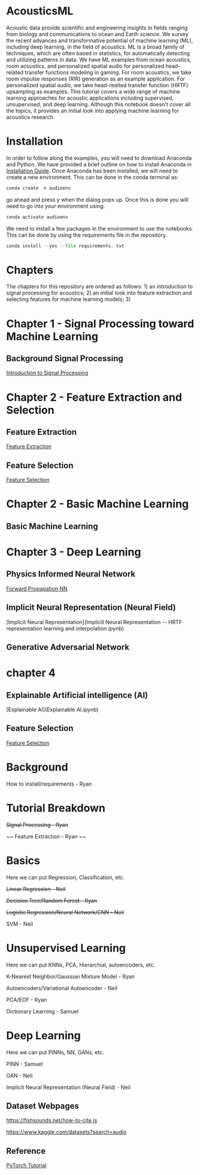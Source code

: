 # AcousticsML
Acoustic data provide scientific and engineering insights in fields ranging from biology and communications to ocean and Earth science. We survey the recent advances and transformative potential of machine learning (ML), including deep learning, in the field of acoustics. ML is a broad family of techniques, which are often based in statistics, for automatically detecting and utilizing patterns in data. We have ML examples from ocean acoustics, room acoustics, and personalized spatial audio for personalized head-related transfer functions modeling in gaming. For room acoustics, we take room impulse responses (RIR) generation as an example application. For personalized spatial audio, we take head-realted transfer function (HRTF) upsampling as examples. This tutorial covers a wide range of machine learning approaches for acoustic applications including supervised, unsupervised, and deep learning. Although this notebook doesn't cover all the topics, it provides an initial look into applying machine learning for acoustics research.

# Installation 
In order to follow along the examples, you will need to download Anaconda and Python. We have provided a brief outline on how to install Anaconda in [Installation Guide](Python_Installation_instructions.pdf). Once Anaconda has been installed, we will need to create a new environment. This can be done in the conda terminal as: 
```python
conda create -n audioenv
```

go ahead and press y when the dialog pops up. Once this is done you will need to go into your environment using:
```python
conda activate audioenv
```

We need to install a few packages in the environment to use the notebooks. This can be done by using the requirements file in the repository. 

```python
conda install --yes --file requirements. txt
```

# Chapters
The chapters for this repository are ordered as follows: 1) an introduction to signal processing for acoustics; 2) an initial look into feature extraction and selecting features for machine learning models; 3) 

# Chapter 1 - Signal Processing toward Machine Learning
## Background Signal Processing
[Introduction to Signal Processing](Introduction_Signal_Processing.ipynb)

# Chapter 2 - Feature Extraction and Selection
## Feature Extraction
[Feature Extraction](FeatureExtraction.ipynb)

## Feature Selection
[Feature Selection](FeatureSelection.ipynb)

# Chapter 2 - Basic Machine Learning
## Basic Machine Learning 

## 

# Chapter 3 - Deep Learning
## Physics Informed Neural Network
[Forward Propagation NN](PINNs_forward.ipynb)

## Implicit Neural Representation (Neural Field)
[Implicit Neural Representation](Implicit Neural Representation -- HRTF representation learning and interpolation.ipynb)

## Generative Adversarial Network

# chapter 4
## Explainable Artificial intelligence (AI)
[Explainable AI](Explainable AI.ipynb)

## Feature Selection
[Feature Selection](FeatureSelection.ipynb)



# Background

How to install/requirements - Ryan

# Tutorial Breakdown

~~Signal Processing - Ryan~~

~~ Feature Extraction - Ryan ~~

# Basics
Here we can put Regression, Classification, etc.

~~Linear Regression - Neil~~

~~Decision Tree/Random Forest - Ryan~~

~~Logistic Regression/Neural Network/CNN - Neil~~

SVM - Neil

# Unsupervised Learning
Here we can put KNNs, PCA, Hierarchial, autoencoders, etc.

K-Nearest Neighbor/Gaussian Mixture Model - Ryan

Autoencoders/Variational Autoencoder - Neil

PCA/EOF - Ryan

Dictionary Learning - Samuel

# Deep Learning
Here we can put PINNs, NN, GANs, etc.

PINN - Samuel

GAN - Neil

Implicit Neural Representation (Neural Field) - Neil

## Dataset Webpages
https://fishsounds.net/how-to-cite.js

https://www.kaggle.com/datasets?search=audio


## Reference
[PyTorch Tutorial](https://github.com/yunjey/pytorch-tutorial/tree/master)

